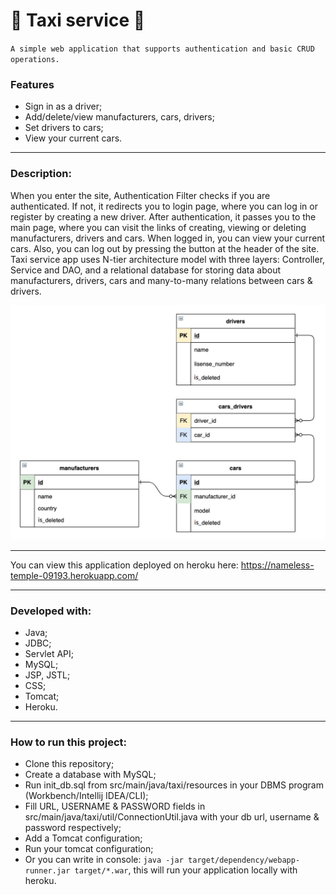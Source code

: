 ﻿# :oncoming_taxi: Taxi service :oncoming_taxi:
 
 `A simple web application that supports authentication and basic CRUD operations.`
 
 ### Features

* Sign in as a driver;
* Add/delete/view manufacturers, cars, drivers;
* Set drivers to cars;
* View your current cars.

***

### Description:

When you enter the site, Authentication Filter checks if you are authenticated. If not, it redirects you to login page,
where you can log in or register by creating a new driver. After authentication, it passes you to the main page, where
you can visit the links of creating, viewing or deleting manufacturers, drivers and cars. When logged in, you can view 
your current cars. Also, you can log out by pressing the button at the header of the site.
Taxi service app uses N-tier architecture model with three layers: Controller, Service and DAO, and a relational database for storing data about manufacturers, drivers, cars and many-to-many relations between cars & drivers.

![diagram](join-db-diagram.png)

***

You can view this application deployed on heroku here: https://nameless-temple-09193.herokuapp.com/

***

### Developed with:

* Java;
* JDBC;
* Servlet API;
* MySQL;
* JSP, JSTL;
* CSS;
* Tomcat;
* Heroku.

***

### How to run this project:

* Clone this repository;
* Create a database with MySQL;
* Run init_db.sql from src/main/java/taxi/resources in your DBMS program (Workbench/Intellij IDEA/CLI);
* Fill URL, USERNAME & PASSWORD fields in src/main/java/taxi/util/ConnectionUtil.java with your db url, username & password respectively;
* Add a Tomcat configuration;
* Run your tomcat configuration;
* Or you can write in console: `java -jar target/dependency/webapp-runner.jar target/*.war`, this will run your application locally with heroku.


